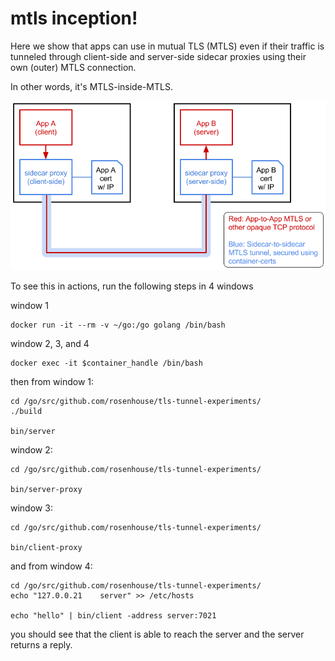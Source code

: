 # mtls inception!


Here we show that apps can use in mutual TLS (MTLS) even if their traffic is tunneled through
client-side and server-side sidecar proxies using their own (outer) MTLS connection.

In other words, it's MTLS-inside-MTLS.

![](diagram.png)

To see this in actions, run the following steps in 4 windows

window 1
```
docker run -it --rm -v ~/go:/go golang /bin/bash
```

window 2, 3, and 4
```
docker exec -it $container_handle /bin/bash
```

then from window 1:
```
cd /go/src/github.com/rosenhouse/tls-tunnel-experiments/
./build

bin/server
```

window 2:
```
cd /go/src/github.com/rosenhouse/tls-tunnel-experiments/

bin/server-proxy
```

window 3:
```
cd /go/src/github.com/rosenhouse/tls-tunnel-experiments/

bin/client-proxy
```

and from window 4:
```
cd /go/src/github.com/rosenhouse/tls-tunnel-experiments/
echo "127.0.0.21    server" >> /etc/hosts

echo "hello" | bin/client -address server:7021
```

you should see that the client is able to reach the server and the server returns a reply.
